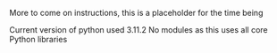 More to come on instructions, this is a placeholder for the time being

Current version of python used 3.11.2
No modules as this uses all core Python libraries